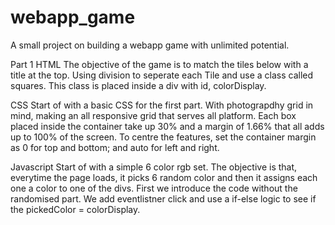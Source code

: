 # webapp_game
A small project on building a webapp game with unlimited potential.

Part 1
HTML
The objective of the game is to match the tiles below with a title at the top.
Using division to seperate each Tile and use a class called squares. 
This class is placed inside a div with id, colorDisplay.


CSS
Start of with a basic CSS for the first part.
With photograpdhy grid in mind, making an all responsive grid that serves all platform.
Each box placed inside the container take up 30% and a margin of 1.66% that all adds up to 100% of the screen.
To centre the features, set the container margin as 0 for top and bottom; and auto for left and right.

Javascript
Start of with a simple 6 color rgb set.
The objective is that, everytime the page loads, it picks 6 random color and then it assigns each one a color to one of the divs.
First we introduce the code without the randomised part.
We add eventlistner click and use a if-else logic to see if the pickedColor = colorDisplay.
